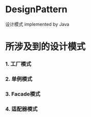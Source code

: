 # DesignPattern
设计模式 implemented by Java

# 所涉及到的设计模式

### 1. 工厂模式

### 2. 单例模式

### 3. Facade模式

### 4. 适配器模式
